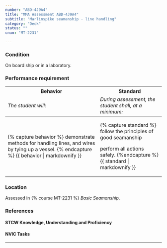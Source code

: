 ```yaml
---
number: "ABD-4J9A4"
title: "MMA Assessment ABD-4J9A4"
subtitle: "Marlinspike seamanship - line handling"
category: "Deck"
status: ""
cnum: "MT-2231"

---
```

### Condition

On board ship or in a laboratory.

### Performance requirement 

<table width='100%' class='Guidelines'>
 <thead>
 <tr>
     <th class='thirty'>Behavior</th>
     <th class='seventy'>Standard</th>
 </tr>
 <tr>
     <td><em>The student will:</em></td>
     <td><em>During assessment, the student shall, at a minimum:</em></td>
 </tr>
 </thead>
 <tbody>
 

<tr><td>

{% capture behavior %}
demonstrate methods for handling lines, and wires by tying up a vessel.
{% endcapture %}
{{ behavior | markdownify }}

</td><td>

{% capture standard %}
follow the principles of good seamanship

perform all actions safely.
{%endcapture %}
{{ standard | markdownify }}

</td></tr>



 </tbody>
 </table>

### Location

Assessed in  {% course  MT-2231 %}  *Basic Seamanship*.

### References

#### STCW Knowledge, Understanding and Proficiency


#### NVIC Tasks



***

